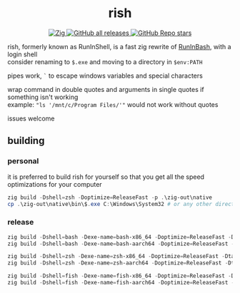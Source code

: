 <h1 align="center">
	rish
</h1>

<p align="center">
	<a href="https://ziglang.org">
		<img alt="Zig" src="https://img.shields.io/badge/Zig-F7A41D?logo=zig&logoColor=fff&style=flat-square">
	</a>
	<a href="https://github.com/Epikest/rish/releases">
		<img alt="GitHub all releases" src="https://img.shields.io/github/downloads/Epikest/rish/total?label=Downloads&logo=github&color=%233fb950&style=flat-square">
	</a>
	<a href="https://github.com/Epikest/rish/stargazers">
		<img src="https://img.shields.io/github/stars/Epikest/rish?style=social" alt="GitHub Repo stars">
	</a>
</p>

rish, formerly known as RunInShell, is a fast zig rewrite of [RunInBash](https://github.com/neosmart/RunInBash), with a login shell\
consider renaming to `$.exe` and moving to a directory in `$env:PATH`

pipes work, `` ` `` to escape windows variables and special characters

wrap command in double quotes and arguments in single quotes if something isn't working\
example: `"ls '/mnt/c/Program Files/'"` would not work without quotes

issues welcome

## building

### personal

it is preferred to build rish for yourself so that you get all the speed optimizations for your computer

```ps1
zig build -Dshell=zsh -Doptimize=ReleaseFast -p .\zig-out\native
cp .\zig-out\native\bin\$.exe C:\Windows\System32 # or any other directory in `$env:PATH`
```

### release

```ps1
zig build -Dshell=bash -Dexe-name=bash-x86_64 -Doptimize=ReleaseFast -Dtarget=x86_64-windows-gnu -Dcpu=baseline -p .\zig-out\release\bash
zig build -Dshell=bash -Dexe-name=bash-aarch64 -Doptimize=ReleaseFast -Dtarget=aarch64-windows-gnu -Dcpu=baseline -p .\zig-out\release\bash

zig build -Dshell=zsh -Dexe-name=zsh-x86_64 -Doptimize=ReleaseFast -Dtarget=x86_64-windows-gnu -Dcpu=baseline -p .\zig-out\release\zsh
zig build -Dshell=zsh -Dexe-name=zsh-aarch64 -Doptimize=ReleaseFast -Dtarget=aarch64-windows-gnu -Dcpu=baseline -p .\zig-out\release\zsh

zig build -Dshell=fish -Dexe-name=fish-x86_64 -Doptimize=ReleaseFast -Dtarget=x86_64-windows-gnu -Dcpu=baseline -p .\zig-out\release\fish
zig build -Dshell=fish -Dexe-name=fish-aarch64 -Doptimize=ReleaseFast -Dtarget=aarch64-windows-gnu -Dcpu=baseline -p .\zig-out\release\fish
```
